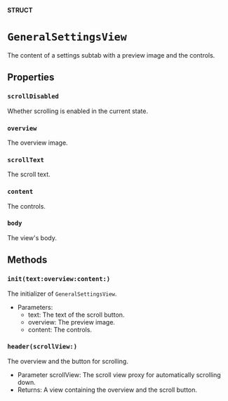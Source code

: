 **STRUCT**

# `GeneralSettingsView`

The content of a settings subtab with a preview image and the controls.

## Properties
### `scrollDisabled`

Whether scrolling is enabled in the current state.

### `overview`

The overview image.

### `scrollText`

The scroll text.

### `content`

The controls.

### `body`

The view's body.

## Methods
### `init(text:overview:content:)`

The initializer of ``GeneralSettingsView``.
- Parameters:
  - text: The text of the scroll button.
  - overview: The preview image.
  - content: The controls.

### `header(scrollView:)`

The overview and the button for scrolling.
- Parameter scrollView: The scroll view proxy for automatically scrolling down.
- Returns: A view containing the overview and the scroll button.
